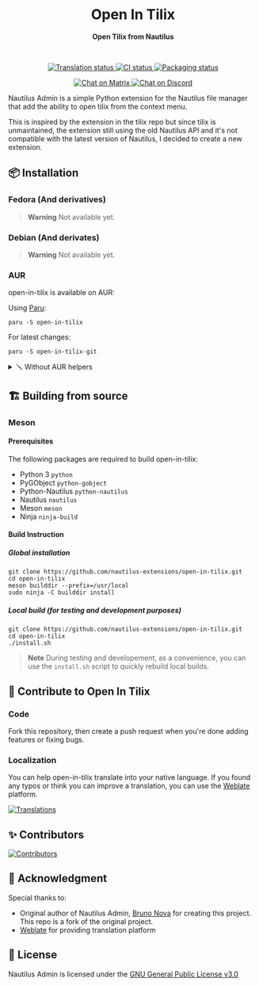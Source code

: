 <h1 align="center">
  Open In Tilix
</h1>

<p align="center">
  <strong>Open Tilix from Nautilus</strong>
</p>



<br>

<p align="center">
  <a href="https://hosted.weblate.org/engage/open-in-tilix">
    <img alt="Translation status" src="https://hosted.weblate.org/widgets/open-in-tilix/-/svg-badge.svg"/>
  </a>
  <a href="https://github.com/nautilus-extensions/open-in-tilix/actions/workflows/ci.yml">
    <img alt="CI status" src="https://github.com/nautilus-extensions/open-in-tilix/actions/workflows/ci.yml/badge.svg"/>
  </a>
  <a href="https://repology.org/project/open-in-tilix/versions">
    <img alt="Packaging status" src="https://repology.org/badge/tiny-repos/open-in-tilix.svg">
  </a>
</p>

<p align="center">
  <a href="https://matrix.to/#/#open-in-tilix:envs.net">
    <img alt="Chat on Matrix" src="https://img.shields.io/matrix/open-in-tilix:envs.net?label=matrix&logo=matrix"/>
  </a>
  <a href="https://discord.gg/jx23evUheB">
    <img alt="Chat on Discord" src="https://img.shields.io/discord/1034468191931465821?label=discord&logo=discord&logoColor=white"/>
  </a>
</p>


Nautilus Admin is a simple Python extension for the Nautilus file manager that
add the ability to open tilix from the context menu.

This is inspired by the extension in the tilix repo but since tilix is unmaintained, the extension still using the old Nautilus API and it's not compatible with the latest version of Nautilus, I decided to create a new extension.

## 📦️ Installation

### Fedora (And derivatives) 

> **Warning**
> Not available yet.

### Debian (And derivates)

> **Warning**
> Not available yet.

### AUR 

open-in-tilix is available on AUR:

Using [Paru](https://github.com/morganamilo/paru):
    
```shell
paru -S open-in-tilix
```

For latest changes:

```shell
paru -S open-in-tilix-git
```

<details>
  <summary>🪛️ Without AUR helpers</summary>

```shell
git clone https://aur.archlinux.org/open-in-tilix.git
cd open-in-tilix
makepkg -sic
```

For latest changes:

```shell
git clone https://aur.archlinux.org/open-in-tilix-git.git
cd open-in-tilix-git
makepkg -sic
```

</details>


## 🏗️ Building from source

### Meson

#### Prerequisites

The following packages are required to build open-in-tilix:

- Python 3 `python`
- PyGObject `python-gobject`
- Python-Nautilus `python-nautilus`
- Nautilus `nautilus`
- Meson `meson`
- Ninja `ninja-build`

#### Build Instruction

##### Global installation

```shell
git clone https://github.com/nautilus-extensions/open-in-tilix.git
cd open-in-tilix
meson builddir --prefix=/usr/local
sudo ninja -C builddir install
```

##### Local build (for testing and development purposes)

```shell
git clone https://github.com/nautilus-extensions/open-in-tilix.git
cd open-in-tilix
./install.sh
```

> **Note** 
> During testing and developement, as a convenience, you can use the `install.sh` script to quickly rebuild local builds.


## 🙌 Contribute to Open In Tilix 

### Code

Fork this repository, then create a push request when you're done adding features or fixing bugs.

### Localization 

You can help open-in-tilix translate into your native language. If you found any typos
or think you can improve a translation, you can use the [Weblate](https://hosted.weblate.org/engage/open-in-tilix) platform.

[![Translations](https://hosted.weblate.org/widgets/open-in-tilix/-/open-in-tilix/287x66-white.png)](https://hosted.weblate.org/engage/open-in-tilix/)

## ✨️ Contributors

[![Contributors](https://contrib.rocks/image?repo=open-in-tilix/open-in-tilix)](https://github.com/nautilus-extensions/open-in-tilix/graphs/contributors)


## 💝 Acknowledgment

Special thanks to:

- Original author of Nautilus Admin, [Bruno Nova](https://github.com/brunonova) for creating this project. This repo is a fork of the original project.
- [Weblate](https://weblate.org) for providing translation platform


## 📜 License

Nautilus Admin is licensed under the [GNU General Public License v3.0](LICENSE)

